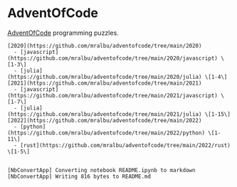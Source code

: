 # AdventOfCode

[AdventOfCode](https://adventofcode.com/) programming puzzles.


    [2020](https://github.com/mralbu/adventofcode/tree/main/2020)
      - [javascript](https://github.com/mralbu/adventofcode/tree/main/2020/javascript) \[1-3\]
      - [julia](https://github.com/mralbu/adventofcode/tree/main/2020/julia) \[1-4\]
    [2021](https://github.com/mralbu/adventofcode/tree/main/2021)
      - [javascript](https://github.com/mralbu/adventofcode/tree/main/2021/javascript) \[1-7\]
      - [julia](https://github.com/mralbu/adventofcode/tree/main/2021/julia) \[1-15\]
    [2022](https://github.com/mralbu/adventofcode/tree/main/2022)
      - [python](https://github.com/mralbu/adventofcode/tree/main/2022/python) \[1-11\]
      - [rust](https://github.com/mralbu/adventofcode/tree/main/2022/rust) \[1-5\]
    

    [NbConvertApp] Converting notebook README.ipynb to markdown
    [NbConvertApp] Writing 816 bytes to README.md
    
